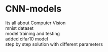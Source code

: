 # CNN-models
Its all about Computer Vision
<br>
mnist dataset 
<br>
model training and testing
<br>
added cifar10 model 
<br>
step by step solution with different parameters
